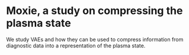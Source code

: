 # Moxie, a study on compressing the plasma state

We study VAEs and how they can be used to compress information from diagnostic data into a representation of the plasma state. 
